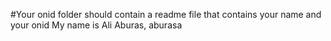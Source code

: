 #Your onid folder should contain a readme file that contains your name and your onid
My name is Ali Aburas, aburasa
